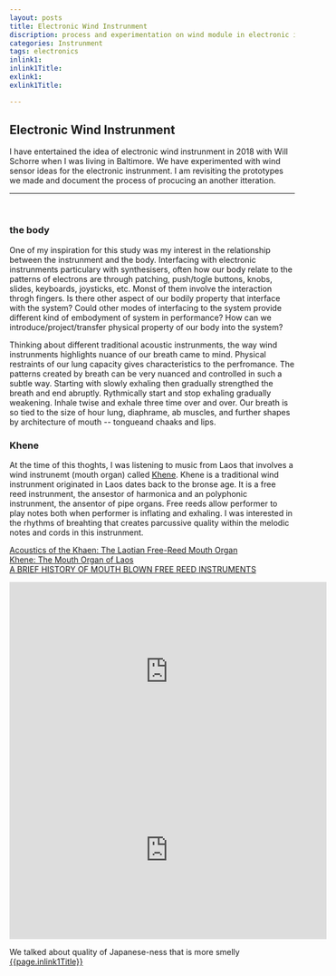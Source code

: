 ```yaml
---
layout: posts
title: Electronic Wind Instrunment
discription: process and experimentation on wind module in electronic instrunment
categories: Instrunment
tags: electronics 
inlink1: 
inlink1Title: 
exlink1: 
exlink1Title: 

---
```



## Electronic Wind Instrunment

I have entertained the idea of electronic wind instrunment in 2018 with Will Schorre when I was living in Baltimore. We have experimented with wind sensor ideas for the electronic instrunment. I am revisiting the prototypes we made and document the process of procucing an another itteration.

---
<br>





### the body

One of my inspiration for this study was my interest in the relationship between the instrunment and the body. Interfacing with electronic instrunments particulary with synthesisers, often how our body relate to the patterns of electrons are through patching, push/togle buttons, knobs, slides, keyboards, joysticks, etc. Monst of them involve the interaction throgh fingers. Is there other aspect of our bodily property that interface with the system? Could other modes of interfacing to the system provide different kind of embodyment of system in performance? How can we introduce/project/transfer physical property of our body into the system?

Thinking about different traditional acoustic instrunments, the way wind instrunments highlights nuance of our breath came to mind. Physical restraints of our lung capacity gives characteristics to the perfromance. The patterns created by breath can be very nuanced and controlled in such a subtle way. Starting with slowly exhaling then gradually strengthed the breath and end abruptly. Rythmically start and stop exhaling gradually weakening. Inhale twise and exhale three time over and over. Our breath is so tied to the size of hour lung, diaphrame, ab muscles, and further shapes by architecture of mouth -- tongueand chaaks and lips. 

### Khene

At the time of this thoghts, I was listening to music from Laos that involves a wind instrunemt (mouth organ) called [Khene](https://en.wikipedia.org/wiki/Khene). Khene is a traditional wind instrunment originated in Laos dates back to the bronse age. It is a free reed instrunment, the ansestor of harmonica and an polyphonic instrunment, the ansentor of pipe organs. Free reeds allow performer to play notes both when performer is inflating and exhaling. I was interested in the rhythms of breahting that creates parcussive quality within the melodic notes and cords in this instrunment. 

[Acoustics of the Khaen: The Laotian Free-Reed Mouth Organ ](http://www.ksanti.net/free-reed/essays/khaen.html)<br>
[Khene: The Mouth Organ of Laos](https://discover.hubpages.com/entertainment/Khene-The-Mouth-Organ-of-Laos)<br>
[A BRIEF HISTORY OF MOUTH BLOWN FREE REED INSTRUMENTS](https://www.patmissin.com/history/history.html)


<iframe width="560" height="315" src="https://www.youtube.com/embed/b2Hi7Wn6030" frameborder="0" allow="accelerometer; autoplay; clipboard-write; encrypted-media; gyroscope; picture-in-picture" allowfullscreen></iframe>

<iframe width="560" height="315" src="https://www.youtube.com/embed/4tdh-GzHfLY" frameborder="0" allow="accelerometer; autoplay; clipboard-write; encrypted-media; gyroscope; picture-in-picture" allowfullscreen></iframe>


We talked about quality of Japanese-ness that is more smelly
<a href="{{site.baseurl}}{{page.inlink1}}">{{page.inlink1Title}}</a> 





